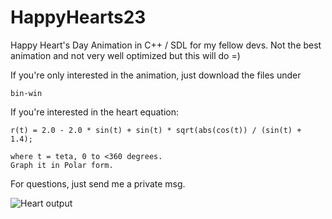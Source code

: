 # HappyHearts23

Happy Heart's Day Animation in C++ / SDL for my fellow devs. Not the best animation and not very well optimized but this will do =)

If you're only interested in the animation, just download the files under 

```
bin-win
```

If you're interested in the heart equation:

```
r(t) = 2.0 - 2.0 * sin(t) + sin(t) * sqrt(abs(cos(t)) / (sin(t) + 1.4);

where t = teta, 0 to <360 degrees.
Graph it in Polar form.

```

For questions, just send me a private msg.


![Heart output](https://github.com/everettvergara/Valentines23/blob/main/hearts.PNG)
